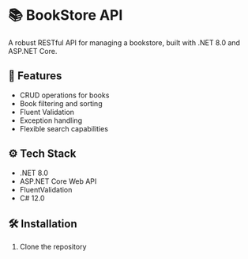 ﻿# 📚 BookStore API

A robust RESTful API for managing a bookstore, built with .NET 8.0 and ASP.NET Core.

## 🚀 Features

- CRUD operations for books
- Book filtering and sorting
- Fluent Validation
- Exception handling
- Flexible search capabilities

## ⚙️ Tech Stack

- .NET 8.0
- ASP.NET Core Web API
- FluentValidation
- C# 12.0

## 🛠️ Installation

1. Clone the repository